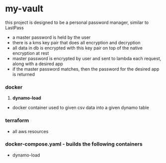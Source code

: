 # my-vault
this project is designed to be a personal password manager, similar to LastPass

- a master password is held by the user
- there is a kms key pair that does all encryption and decryption
- all data in db is encrypted with this key pair on top of the native encryption at rest
- master password is encrypted by user and sent to lambda each request, along with a desired app
- if the master password matches, then the password for the desired app is returned

### docker

1. **dynamo-load**
  - docker container used to given csv data into a given dynamo table

### terraform
- all aws resources

### docker-compose.yaml - builds the following containers

- dynamo-load

